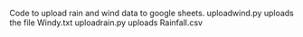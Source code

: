 Code to upload rain and wind data to google sheets.
uploadwind.py uploads the file Windy.txt
uploadrain.py uploads Rainfall.csv
